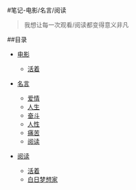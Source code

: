 
#笔记-电影/名言/阅读
>我想让每一次观看/阅读都变得意义非凡

##目录
*   [电影](chapters/01movie#电影)
	*   [活着](chapters/01movie.md#活着)
	
*   [名言](chapters/02mingyan.md/#名言)
	*   [爱情](chapters/02mingyan.md/#爱情)
	*   [人生](chapters/02mingyan.md/#人生)
	*   [奋斗](chapters/02mingyan.md/#奋斗)
	*   [人性](chapters/02mingyan.md/#人性)
	*   [痛苦](chapters/02mingyan.md/#痛苦)
	*   [阅读](chapters/02mingyan.md/#阅读)

*   [阅读](chapters/03read.md/#阅读)

	*   [活着](chapters/03read.md/#活着)
	*   [白日梦想家](chapters/03read.md/#白日梦想家)
	
